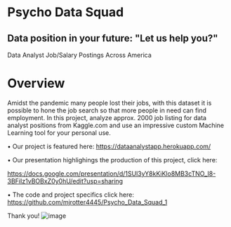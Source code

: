 # Psycho Data Squad
## Data position in your future:  "Let us help you?"

Data Analyst Job/Salary Postings Across America

# Overview

Amidst the pandemic many people lost their jobs, with this dataset it is possible to hone the job search so that more people in need can find employment. In this project, analyze approx. 2000 job listing for data analyst positions from Kaggle.com and use an impressive custom Machine Learning tool for your personal use.

   •	Our project is featured here: https://dataanalystapp.herokuapp.com/
   
   •	Our presentation highlighings the production of this project, click here:    
   
   https://docs.google.com/presentation/d/1SUl3yY8kKiKlo8MB3cTNO_I8-3BFiIz1vBOBxZ0y0hU/edit?usp=sharing
   
   •	The code and project specifics click here: https://github.com/mjrotter4445/Psycho_Data_Squad_1

Thank you!
![image](https://user-images.githubusercontent.com/83747142/145283214-f7b46b62-fdd6-4419-ae04-3bb5f6375f6a.png)


